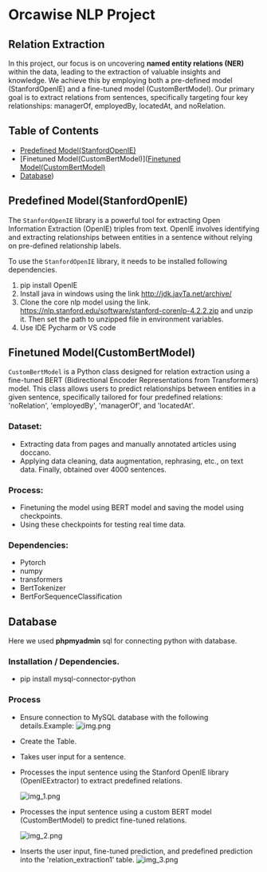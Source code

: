 # Orcawise NLP Project

## Relation Extraction
In this project, our focus is on uncovering **named entity relations (NER)** within the data, leading to the extraction of valuable insights and knowledge. We achieve this by employing both a pre-defined model (StanfordOpenIE) and a fine-tuned model (CustomBertModel). Our primary goal is to extract relations from sentences, specifically targeting four key relationships: managerOf, employedBy, locatedAt, and noRelation.
## Table of Contents
* [Predefined Model(StanfordOpenIE)](https://github.com/Pravitha92/Orcawise_NLP_Project/blob/main/README.md#predefined-modelstanfordopenie)
* [Finetuned Model(CustomBertModel)]([Finetuned Model(CustomBertModel)](https://github.com/Pravitha92/Orcawise_NLP_Project/blob/main/README.md#finetuned-modelcustombertmodel)
* [Database](https://github.com/Pravitha92/Orcawise_NLP_Project/blob/main/README.md#database))

## Predefined Model(StanfordOpenIE)
The `StanfordOpenIE` library is a powerful tool for extracting Open Information Extraction (OpenIE) triples from text. OpenIE involves identifying and extracting relationships between entities in a sentence without relying on pre-defined relationship labels. 

To use the `StanfordOpenIE` library, it needs to be installed following dependencies.
1. pip install OpenIE
2. Install java in windows using the link http://jdk.javTa.net/archive/
3. Clone the core nlp model using the link.
https://nlp.stanford.edu/software/stanford-corenlp-4.2.2.zip
and unzip it. Then set the path to unzipped file in environment variables.
4. Use IDE Pycharm or VS code
## Finetuned Model(CustomBertModel)
`CustomBertModel` is a Python class designed for relation extraction using a fine-tuned BERT (Bidirectional Encoder Representations from Transformers) model. This class allows users to predict relationships between entities in a given sentence, specifically tailored for four predefined relations: 'noRelation', 'employedBy', 'managerOf', and 'locatedAt'.
### Dataset:
* Extracting data from pages and manually annotated articles using doccano.
* Applying data cleaning, data augmentation, rephrasing, etc., on text data. Finally, obtained over 4000 sentences.
### Process:
* Finetuning the model using BERT model and saving the model using checkpoints.
* Using these checkpoints for testing real time data.
### Dependencies:
* Pytorch
* numpy
* transformers
* BertTokenizer
* BertForSequenceClassification

## Database
Here we used **phpmyadmin** sql for connecting python with database.             
### Installation / Dependencies.
* pip install mysql-connector-python
### Process
* Ensure connection to MySQL database with the following details.Example:
![img.png](img.png)
* Create the Table.
* Takes user input for a sentence.
* Processes the input sentence using the Stanford OpenIE library (OpenIEExtractor) to extract predefined relations.

     ![img_1.png](img_1.png)
 
* Processes the input sentence using a custom BERT model (CustomBertModel) to predict fine-tuned relations.

  ![img_2.png](img_2.png)

* Inserts the user input, fine-tuned prediction, and predefined prediction into the 'relation_extraction1' table.
![img_3.png](img_3.png)
